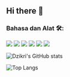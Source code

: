 ## Hi there 👋

<!--
**dzikrirahmadani/dzikrirahmadani** is a ✨ _special_ ✨ repository because its `README.md` (this file) appears on your GitHub profile.

Here are some ideas to get you started:

- 🔭 I’m currently working on ...
- 🌱 I’m currently learning ...
- 👯 I’m looking to collaborate on ...
- 🤔 I’m looking for help with ...
- 💬 Ask me about ...
- 📫 How to reach me: ...
- 😄 Pronouns: ...
- ⚡ Fun fact: ...
-->


### Bahasa dan Alat 🛠:
<p align="left">
    <img src="https://img.shields.io/badge/HTML_5-E34F26?style=for-the-badge&logo=html5&logoColor=white" />
    <img src="https://img.shields.io/badge/CSS_3-1572B6?style=for-the-badge&logo=css3&logoColor=white" />
    <img src="https://img.shields.io/badge/Bootstrap-7952B3?style=for-the-badge&logo=bootstrap&logoColor=white" />
    <img src="https://img.shields.io/badge/Tailwind_Css-1572B6?style=for-the-badge&logo=tailwindcss&logoColor=white" />
    <img src="https://img.shields.io/badge/Angular_Js-yellow?style=for-the-badge&logo=angular&logoColor=white" />
    <img src="https://img.shields.io/badge/Android_Jetpack_Compose-3DDC84?style=for-the-badge&logo=jetpackcompose&logoColor=white" />
</p>

![Dzikri's GitHub stats](https://github-readme-stats.vercel.app/api?username=dzikrirahmadani&show_icons=true&theme=transparent)

![Top Langs](https://github-readme-stats.vercel.app/api/top-langs/?username=dzikrirahmadani)
